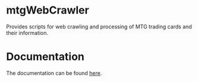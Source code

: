 # mtgWebCrawler
Provides scripts for web crawling and processing of MTG trading cards and their information.

# Documentation
The documentation can be found [here](https://github.com/AdrianW424/mtgWebCrawler/wiki).

